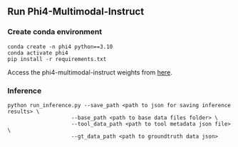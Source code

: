 ## Run Phi4-Multimodal-Instruct 

### Create conda environment

```
conda create -n phi4 python==3.10
conda activate phi4
pip install -r requirements.txt
```

Access the phi4-multimodal-instruct weights from [here](https://huggingface.co/microsoft/Phi-4-multimodal-instruct).


### Inference

```
python run_inference.py --save_path <path to json for saving inference results> \
					--base_path <path to base data files folder> \
				 	--tool_data_path <path to tool metadata json file> \
 					--gt_data_path <path to groundtruth data json>
```

